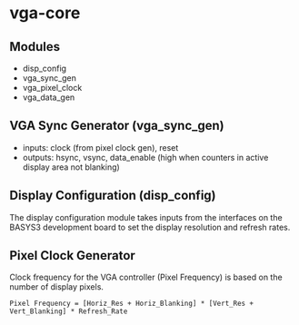 # vga-core

## Modules
- disp_config
- vga_sync_gen
- vga_pixel_clock
- vga_data_gen


## VGA Sync Generator (vga_sync_gen)
- inputs: clock (from pixel clock gen), reset
- outputs: hsync, vsync, data_enable (high when counters in active display area not blanking)

## Display Configuration (disp_config)
The display configuration module takes inputs from the interfaces on the BASYS3 development board to set the display resolution and refresh rates.

## Pixel Clock Generator
Clock frequency for the VGA controller (Pixel Frequency) is based on the number of display pixels.  
  
`Pixel Frequency = [Horiz_Res + Horiz_Blanking] * [Vert_Res + Vert_Blanking] * Refresh_Rate`

